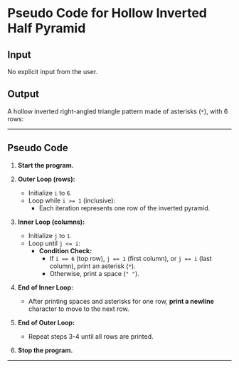 
# **Pseudo Code for Hollow Inverted Half Pyramid**

## **Input**
No explicit input from the user.

## **Output**
A hollow inverted right-angled triangle pattern made of asterisks (`*`), with 6 rows:


---

## **Pseudo Code**

1. **Start the program.**

2. **Outer Loop (rows):**
   - Initialize `i` to `6`.
   - Loop while `i >= 1` (inclusive):
     - Each iteration represents one row of the inverted pyramid.

3. **Inner Loop (columns):**
   - Initialize `j` to `1`.
   - Loop until `j <= i`:
     - **Condition Check:**
       - If `i == 6` (top row), `j == 1` (first column), or `j == i` (last column), print an asterisk (`*`).
       - Otherwise, print a space (`" "`).

4. **End of Inner Loop:**
   - After printing spaces and asterisks for one row, **print a newline** character to move to the next row.

5. **End of Outer Loop:**
   - Repeat steps 3-4 until all rows are printed.

6. **Stop the program.**

---



